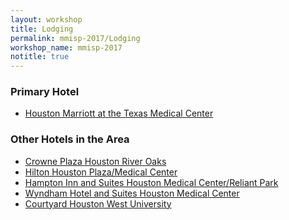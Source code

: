 ```yaml
---
layout: workshop
title: Lodging
permalink: mmisp-2017/Lodging
workshop_name: mmisp-2017
notitle: true
---
```

<h3>Primary Hotel</h3>
<ul class="list-unstyled lead">
<li><a href="http://www.marriott.com/hotels/travel/houmc-houston-marriott-medical-center">Houston Marriott at the Texas Medical Center</a></li>
</ul>
<h3>Other Hotels in the Area</h3>
<ul class="list-unstyled lead">
<li><a href="https://www.ihg.com/crowneplaza/hotels/us/en/houston/hougp/hoteldetail">Crowne Plaza Houston River Oaks</a></li>
<li><a href="http://www3.hilton.com/en/hotels/texas/hilton-houston-plaza-medical-center-HOUMCHF/index.html">Hilton Houston Plaza/Medical Center</a></li>
<li><a href="http://hamptoninn3.hilton.com/en/hotels/texas/hampton-inn-and-suites-houston-medical-ctr-reliant-park-HOUMDHX/index.html">Hampton Inn and Suites Houston Medical Center/Reliant Park</a></li>
<li><a href="http://www.wyndhamhoustonmedcenter.com/">Wyndham Hotel and Suites Houston Medical Center</a></li>
<li><a href="http://www.marriott.com/hotels/travel/houbs-courtyard-houston-west-university/">Courtyard Houston West University</a></li>
</ul>